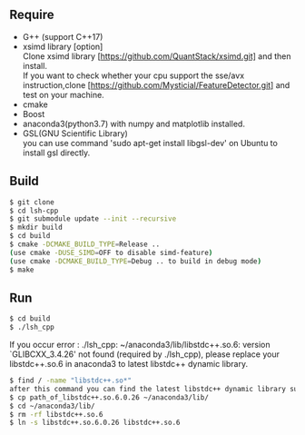 ## Require
- G++ (support C++17)
- xsimd library \[option\]
<br>Clone xsimd library [https://github.com/QuantStack/xsimd.git] and then
install.
<br>If you want to check whether your cpu support 
the sse/avx instruction,clone [https://github.com/Mysticial/FeatureDetector.git] 
and test on your machine.
- cmake 
- Boost
- anaconda3(python3.7) with numpy and matplotlib installed.
- GSL(GNU Scientific Library) <br>
 you can use command 'sudo apt-get install libgsl-dev' on Ubuntu to install gsl directly.

## Build

```bash
$ git clone 
$ cd lsh-cpp
$ git submodule update --init --recursive
$ mkdir build
$ cd build
$ cmake -DCMAKE_BUILD_TYPE=Release ..
(use cmake -DUSE_SIMD=OFF to disable simd-feature)
(use cmake -DCMAKE_BUILD_TYPE=Debug .. to build in debug mode)
$ make
```

## Run
```bash
$ cd build
$ ./lsh_cpp
```
If you occur error : ./lsh_cpp: ~/anaconda3/lib/libstdc++.so.6: 
version `GLIBCXX_3.4.26' not found (required by ./lsh_cpp), please replace
your libstdc++.so.6 in anaconda3 to latest libstdc++ dynamic library. 
```bash
$ find / -name "libstdc++.so*" 
after this command you can find the latest libstdc++ dynamic library such as libstdc++.so.6.0.26
$ cp path_of_libstdc++.so.6.0.26 ~/anaconda3/lib/
$ cd ~/anaconda3/lib/
$ rm -rf libstdc++.so.6
$ ln -s libstdc++.so.6.0.26 libstdc++.so.6
```